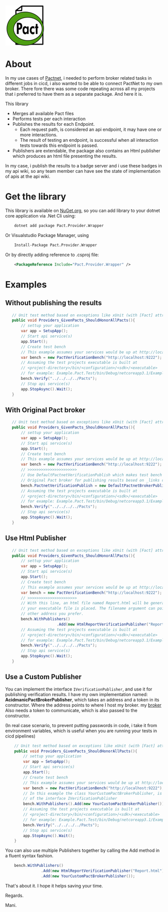 
![Avatar](Graphics/pactnet-wrapper.png)

About
=============

In my use cases of [Pactnet](https://github.com/pact-foundation/pact-net), i needed to perform broker related tasks in different jobs in cicd, i also wanted to be able to connect PactNet to my own broker. There fore there was some code repeating across all my 
projects that i preferred to have them as a separate package. And here it is.

This library

* Merges all available Pact files
* Performs tests per each interaction
* Publishes the results for each Endpoint.
  * Each request path, is considered an api endpoint, it may have one or more interactions.
  * The result of testing an endpoint, is successful when all interaction tests towards this endpoint is passed.
* Publishers are extendable, the package also contains an Html publisher which produces an html file presenting the results.

In my case, i publish the results to a badge server and i use these badges in my api wiki, so any team member can have see the state of implementation of apis at the api wiki.

Get the library
===============

This library is available on [NuGet.org](https://www.nuget.org/packages/Pact.Provider.Wrapper/), so you can add library to your dotnet core application via .Net Cli using:

```bash 
	dotnet add package Pact.Provider.Wrapper 

```

Or Visualstudio Package Manager, using 

```bash 
	Install-Package Pact.Provider.Wrapper 

```
Or by directly adding reference to .csproj file:

```xml
	<PackageReference Include="Pact.Provider.Wrapper" />

```

Examples
================
 
 Without publishing the results
 ------------
 
 ```c#
    // Unit test method based on exceptions like xUnit (with [Fact] attribute or NUnit or etc...
    public void Providers_GivenPacts_ShouldHonorAllPacts(){
        // settup your application
        var app = SetupApp();
        // Start api service(s)
        app.Start();
        // Create test bench
        // This example assumes your services would be up at http://localhost:9222 
        var bench = new PactVerificationBench("http://localhost:9222");
        // Assuming the test projects executable is built at 
        // <project-directory>/bin/<configuration>/<sdk>/<executable>
        // for example: Example.Pact.Test/bin/Debug/netcoreapp3.1/Example.Pact.Test
        bench.Verify("../../../../Pacts");
        // Stop api service(s)
        app.StopAsync().Wait();
    }
 ```


With Original Pact broker
-----------------

 ```c#
    // Unit test method based on exceptions like xUnit (with [Fact] attribute or NUnit or etc...
    public void Providers_GivenPacts_ShouldHonorAllPacts(){
        // settup your application
        var app = SetupApp();
        // Start api service(s)
        app.Start();
        // Create test bench
        // This example assumes your services would be up at http://localhost:9222 
        var bench = new PactVerificationBench("http://localhost:9222");
        // >>>>>>>>>>>>>>>>>>>>>>
        // Use DefaultPactnetVerificationPublish which makes test bench use the
        // Original Pact broker for publishing results besed on _links data. 
        bench.PactnetVerificationPublish = new DefaultPactnetBrokerPublish();
        // Assuming the test projects executable is built at 
        // <project-directory>/bin/<configuration>/<sdk>/<executable>
        // for example: Example.Pact.Test/bin/Debug/netcoreapp3.1/Example.Pact.Test
        bench.Verify("../../../../Pacts");
        // Stop api service(s)
        app.StopAsync().Wait();
    }
 ```


Use Html Publisher
------------------

 ```c#
    // Unit test method based on exceptions like xUnit (with [Fact] attribute or NUnit or etc...
    public void Providers_GivenPacts_ShouldHonorAllPacts(){
        // settup your application
        var app = SetupApp();
        // Start api service(s)
        app.Start();
        // Create test bench
        // This example assumes your services would be up at http://localhost:9222 
        var bench = new PactVerificationBench("http://localhost:9222");
        // >>>>>>>>>>>>>>>>>>>>>>
        // With this line, an html file named Report.html will be generated where 
        // your executable file is placed. The filename argument can point to any 
        // other address you prefer. 
        bench.WithPublishers()
                        .Add(new HtmlReportVerificationPublisher("Report.html"))
        // Assuming the test projects executable is built at 
        // <project-directory>/bin/<configuration>/<sdk>/<executable>
        // for example: Example.Pact.Test/bin/Debug/netcoreapp3.1/Example.Pact.Test
        bench.Verify("../../../../Pacts");
        // Stop api service(s)
        app.StopAsync().Wait();
    }
 ```

Use a Custom Publisher
-------------------
You can implement the interface ```IVerificationPublisher```, and use it for publishing verification results. 
I have my own implementation named: __AcidmanicPactBrokerPublisher__, which takes an address and a token in 
its constructor. Where the address points to where I host my broker. my [broker](https://github.com/Acidmanic/pactbroker-server) 
Also needs a token to communicate, which is also passed to the constructor. 

(In real case scenario, to prevent putting passwords in code, i take it from environment variables, which is useful when you are running your tests in cicd pipelines)    

```c#
    // Unit test method based on exceptions like xUnit (with [Fact] attribute or NUnit or etc...
    public void Providers_GivenPacts_ShouldHonorAllPacts(){
        // settup your application
        var app = SetupApp();
        // Start api service(s)
        app.Start();
        // Create test bench
        // This example assumes your services would be up at http://localhost:9222 
        var bench = new PactVerificationBench("http://localhost:9222");
        // In this example the class YourCustomPactBrokerPublisher, is an implementation
        // of the interface IVerificationPublisher
        bench.WithPublishers().Add(new YourCustomPactBrokerPublisher());
        // Assuming the test projects executable is built at 
        // <project-directory>/bin/<configuration>/<sdk>/<executable>
        // for example: Example.Pact.Test/bin/Debug/netcoreapp3.1/Example.Pact.Test
        bench.Verify("../../../../Pacts");
        // Stop api service(s)
        app.StopAsync().Wait();
    }
 ```


You can also use multiple Publishers together by calling the Add method in a fluent syntax fashion.

```c#
    bench.WithPublishers()
                .Add(new HtmlReportVerificationPublisher("Report.html"))
                .Add(new YourCustomPactBrokerPublisher());
``` 

That's about it. I hope it helps saving your time.



Regards. 

Mani.
